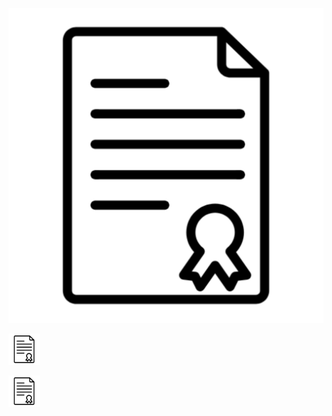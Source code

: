 
[![Button Text](./Module-A/img/EasyRSA.png)](https://www.google.com)

<a href="https://www.google.com">
  <img src="./Module-A/img/EasyRSA.png" alt="Button Text" width="50" height="50">
</a>

<a href="https://www.google.com" target="_blank"><img src="./Module-A/img/EasyRSA.png" alt="Buy Me A Coffee" height="50" width="50"></a>
